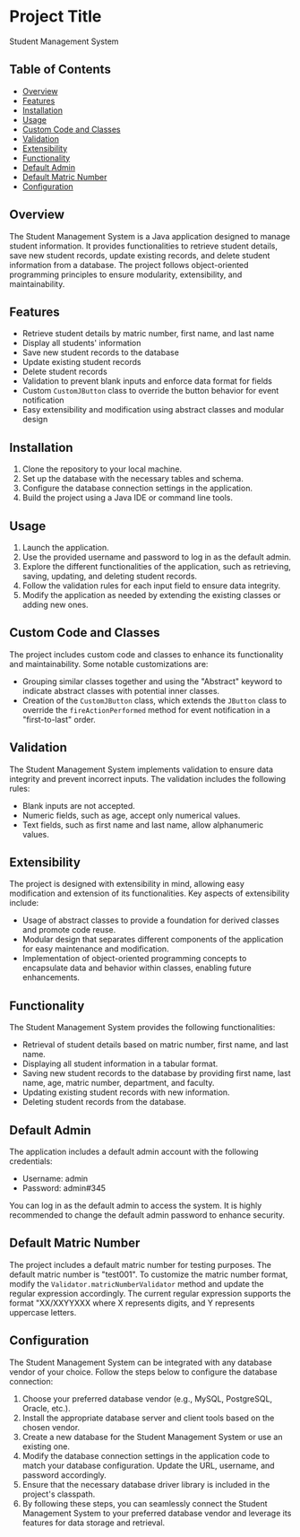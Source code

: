 # Project Title

Student Management System

## Table of Contents
- [Overview](#overview)
- [Features](#features)
- [Installation](#installation)
- [Usage](#usage)
- [Custom Code and Classes](#custom-code-and-classes)
- [Validation](#validation)
- [Extensibility](#extensibility)
- [Functionality](#functionality)
- [Default Admin](#default-admin)
- [Default Matric Number](#default-matric-number)
- [Configuration](#configuration)

## Overview

The Student Management System is a Java application designed to manage student information. It provides functionalities to retrieve student details, save new student records, update existing records, and delete student information from a database. The project follows object-oriented programming principles to ensure modularity, extensibility, and maintainability.

## Features

- Retrieve student details by matric number, first name, and last name
- Display all students' information
- Save new student records to the database
- Update existing student records
- Delete student records
- Validation to prevent blank inputs and enforce data format for fields
- Custom `CustomJButton` class to override the button behavior for event notification
- Easy extensibility and modification using abstract classes and modular design

## Installation

1. Clone the repository to your local machine.
2. Set up the database with the necessary tables and schema.
3. Configure the database connection settings in the application.
4. Build the project using a Java IDE or command line tools.

## Usage

1. Launch the application.
2. Use the provided username and password to log in as the default admin.
3. Explore the different functionalities of the application, such as retrieving, saving, updating, and deleting student records.
4. Follow the validation rules for each input field to ensure data integrity.
5. Modify the application as needed by extending the existing classes or adding new ones.

## Custom Code and Classes

The project includes custom code and classes to enhance its functionality and maintainability. Some notable customizations are:

- Grouping similar classes together and using the "Abstract" keyword to indicate abstract classes with potential inner classes.
- Creation of the `CustomJButton` class, which extends the `JButton` class to override the `fireActionPerformed` method for event notification in a "first-to-last" order.

## Validation

The Student Management System implements validation to ensure data integrity and prevent incorrect inputs. The validation includes the following rules:

- Blank inputs are not accepted.
- Numeric fields, such as age, accept only numerical values.
- Text fields, such as first name and last name, allow alphanumeric values.

## Extensibility

The project is designed with extensibility in mind, allowing easy modification and extension of its functionalities. Key aspects of extensibility include:

- Usage of abstract classes to provide a foundation for derived classes and promote code reuse.
- Modular design that separates different components of the application for easy maintenance and modification.
- Implementation of object-oriented programming concepts to encapsulate data and behavior within classes, enabling future enhancements.

## Functionality

The Student Management System provides the following functionalities:

- Retrieval of student details based on matric number, first name, and last name.
- Displaying all student information in a tabular format.
- Saving new student records to the database by providing first name, last name, age, matric number, department, and faculty.
- Updating existing student records with new information.
- Deleting student records from the database.

## Default Admin

The application includes a default admin account with the following credentials:

- Username: admin
- Password: admin#345

You can log in as the default admin to access the system. It is highly recommended to change the default admin password to enhance security.

## Default Matric Number

The project includes a default matric number for testing purposes. The default matric number is "test001". To customize the matric number format, modify the `Validator.matricNumberValidator` method and update the regular expression accordingly. The current regular expression supports the format "XX/XXYYXXX where X represents digits, and Y represents uppercase letters.

## Configuration

The Student Management System can be integrated with any database vendor of your choice. Follow the steps below to configure the database connection:
1. Choose your preferred database vendor (e.g., MySQL, PostgreSQL, Oracle, etc.).
2. Install the appropriate database server and client tools based on the chosen vendor.
3. Create a new database for the Student Management System or use an existing one.
4. Modify the database connection settings in the application code to match your database configuration. Update the URL, username, and password accordingly.
5. Ensure that the necessary database driver library is included in the project's classpath.
6. By following these steps, you can seamlessly connect the Student Management System to your preferred database vendor and leverage its features for data storage and retrieval.
